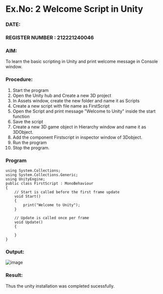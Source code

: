 # Ex.No: 2  Welcome Script in Unity
### DATE:                                                                            
### REGISTER NUMBER : 212221240046
### AIM: 
 To learn the basic scripting in Unity and print welcome message in Console window. 
### Procedure:
1. Start the program
2. Open the Unity hub and Create a new 3D project
3. In Assets window, create the new folder and name it as Scripts
4. Create a new script with file name as FirstScript
5. Open the Script and print message "Welcome to Unity" inside the start function
6. Save the script
7. Create a new 3D game object in Hierarchy window and name it as 3DObject.
8. Add the component Firstscript in inspector window of 3Dobject.
9. Run the program
10. Stop the program.
### Program 
```
using System.Collections;
using System.Collections.Generic;
using UnityEngine;
public class FirstScript : MonoBehaviour
{
    // Start is called before the first frame update
    void Start()
    {
        print("Welcome to Unity");
    }

    // Update is called once per frame
    void Update()
    {
        
    }
}
```
### Output:

![image](https://github.com/user-attachments/assets/377c5b40-333c-490f-b7a7-9d593b132f36)


### Result:
Thus the unity installation was completed sucessfully.

